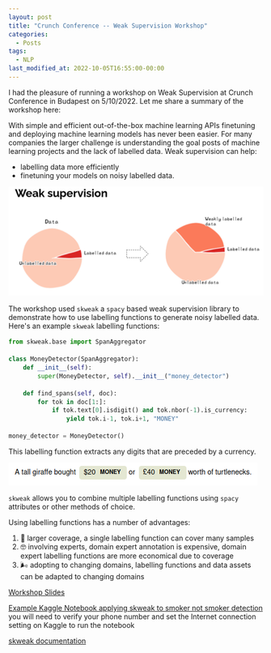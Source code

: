 ```yaml
---
layout: post
title: "Crunch Conference -- Weak Supervision Workshop"
categories:
  - Posts
tags:
  - NLP
last_modified_at: 2022-10-05T16:55:00-00:00
---
```


I had the pleasure of running a workshop on Weak Supervision at Crunch Conference in Budapest on 5/10/2022. Let me share a summary of the workshop here:

With simple and efficient out-of-the-box machine learning APIs finetuning and deploying machine learning models has never been easier.
For many companies the larger challenge is understanding the goal posts of machine learning projects and the lack of labelled data.
Weak supervision can help:
- labelling data more efficiently 
- finetuning your models on noisy labelled data.

![Weak supervision](/assets/weak_supervision_slide.png)

The workshop used `skweak` a `spacy` based weak supervision library to demonstrate how to use labelling functions to generate noisy labelled data.
Here's an example `skweak` labelling functions:

```python
from skweak.base import SpanAggregator

class MoneyDetector(SpanAggregator):
    def __init__(self):
        super(MoneyDetector, self).__init__("money_detector")

    def find_spans(self, doc):
        for tok in doc[1:]:
            if tok.text[0].isdigit() and tok.nbor(-1).is_currency:
                yield tok.i-1, tok.i+1, "MONEY"

money_detector = MoneyDetector()
```

This labelling function extracts any digits that are preceded by a currency.

![Money detector](/assets/tall_giraffe_money.png)

`skweak` allows you to combine multiple labelling functions using `spacy` attributes or other methods of choice.

Using labelling functions has a number of advantages:
1. 💪 larger coverage, a single labelling function can cover many samples
2. 🤓 involving experts, domain expert annotation is expensive, domain expert labelling functions are more economical due to coverage
3. 🌬️ adopting to changing domains, labelling functions and data assets can be adapted to changing domains

[Workshop Slides](https://docs.google.com/presentation/d/1mTF9JvwBwVj27e9pKP7sQ7gOpb343YaeGr0Y0G7A9i0/edit?usp=sharing)

[Example Kaggle Notebook applying skweak to smoker not smoker detection](https://www.kaggle.com/code/chrisswartml/smoker-not-smoker)
you will need to verify your phone number and set the Internet connection setting on Kaggle to run the notebook

[skweak documentation](https://github.com/NorskRegnesentral/skweak/wiki/Step-1:-Labelling-functions)